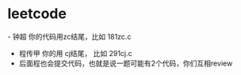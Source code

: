 # leetcode 
- 钟超 你的代码用zc结尾，比如 181zc.c
- 程传甲 你的用 cj结尾， 比如 291cj.c
- 后面程也会提交代码，也就是说一题可能有2个代码，你们互相review
